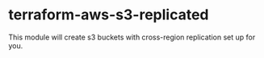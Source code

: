 # terraform-aws-s3-replicated
This module will create s3 buckets with cross-region replication set up for you.
